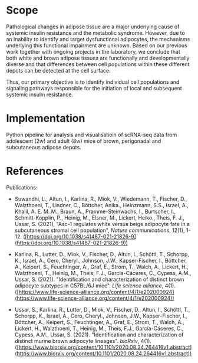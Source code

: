 # Scope

Pathological changes in adipose tissue are a major underlying cause of systemic insulin resistance and the metabolic syndrome. However, due to an inability to identify and target dysfunctional adipocytes, the mechanisms underlying this functional impairment are unknown. Based on our previous work together with ongoing projects in the laboratory, we conclude that both white and brown adipose tissues are functionally and developmentally diverse and that differences between cell populations within these different depots can be detected at the cell surface. 

Thus, our primary objective is to identify individual cell populations and signaling pathways responsible for the initiation of local and subsequent systemic insulin resistance. 


# Implementation

Python pipeline for analysis and visualisatioin of scRNA-seq data from adolescent (2w) and adult (8w) mice of brown, perigonadal and subcutaneous adipose depots.

# References

Publications:

- Suwandhi, L., Altun, I., Karlina, R., Miok, V., Wiedemann, T., Fischer, D., Walzthoeni, T., Lindner, C., Böttcher, Anika., Heinzmann, S.S., Israel, A., Khalil, A. E. M. M., Braun, A., Pramme-Steinwachs, I., Burtscher, I., Schmitt-Kopplin, P., Heinig, M., Elsner, M., Lickert, Heiko., Theis, F. J., Ussar, S. (2021), "Asc-1 regulates white versus beige adipocyte fate in a subcutaneous stromal cell population", *Nature communications*, 12(1), 1-12. ([https://doi.org/10.1038/s41467-021-21826-9](https://doi.org/10.1038/s41467-021-21826-9))

- Karlina, R., Lutter, D., Miok, V., Fischer, D., Altun, I., Schöttl, T., Schorpp, K., Israel, A., Cero, Cheryl., Johnson, J.W., Kapser-Fischer, I., Böttcher, A., Keipert, S., Feuchtinger, A., Graf, E., Strom, T., Walch, A., Lickert, H., Walzthoeni, T., Heinig, M., Theis, F.J., García-Cáceres, C., Cypess, A.M., Ussar, S. (2021). "Identification and characterization of distinct brown adipocyte subtypes in C57BL/6J mice". *Life science alliance*, 4(1).([https://www.life-science-alliance.org/content/4/1/e202000924](https://www.life-science-alliance.org/content/4/1/e202000924))

- Ussar, S., Karlina, R., Lutter, D., Miok, V., Fischer, D., Altun, I., Schöttl, T., Schorpp, K., Israel, A., Cero, Cheryl., Johnson, J.W., Kapser-Fischer, I., Böttcher, A., Keipert, S., Feuchtinger, A., Graf, E., Strom, T., Walch, A., Lickert, H., Walzthoeni, T., Heinig, M., Theis, F.J., García-Cáceres, C., Cypess, A.M., Ussar, S. (2021). "Identification and characterization of distinct murine brown adipocyte lineages". *bioRxiv*, 4(1).([https://www.biorxiv.org/content/10.1101/2020.08.24.264416v1.abstract](https://www.biorxiv.org/content/10.1101/2020.08.24.264416v1.abstract))

